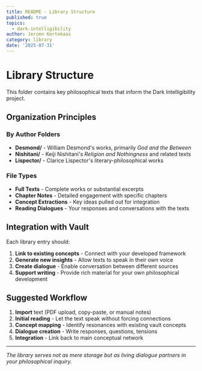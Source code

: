 ```yaml
---
title: README - Library Structure
published: true
topics:
  - dark-intelligibility
author: Jeroen Kortekaas
category: library
date: '2025-07-31'
---
```

# Library Structure

This folder contains key philosophical texts that inform the Dark Intelligibility project.

## Organization Principles

### By Author Folders
- **Desmond/** - William Desmond's works, primarily *God and the Between*
- **Nishitani/** - Keiji Nishitani's *Religion and Nothingness* and related texts  
- **Lispector/** - Clarice Lispector's literary-philosophical works

### File Types
- **Full Texts** - Complete works or substantial excerpts
- **Chapter Notes** - Detailed engagement with specific chapters
- **Concept Extractions** - Key ideas pulled out for integration
- **Reading Dialogues** - Your responses and conversations with the texts

## Integration with Vault

Each library entry should:
1. **Link to existing concepts** - Connect with your developed framework
2. **Generate new insights** - Allow texts to speak in their own voice
3. **Create dialogue** - Enable conversation between different sources
4. **Support writing** - Provide rich material for your own philosophical development

## Suggested Workflow

1. **Import** text (PDF upload, copy-paste, or manual notes)
2. **Initial reading** - Let the text speak without forcing connections
3. **Concept mapping** - Identify resonances with existing vault concepts
4. **Dialogue creation** - Write responses, questions, tensions
5. **Integration** - Link back to main conceptual network

---

*The library serves not as mere storage but as living dialogue partners in your philosophical inquiry.*
